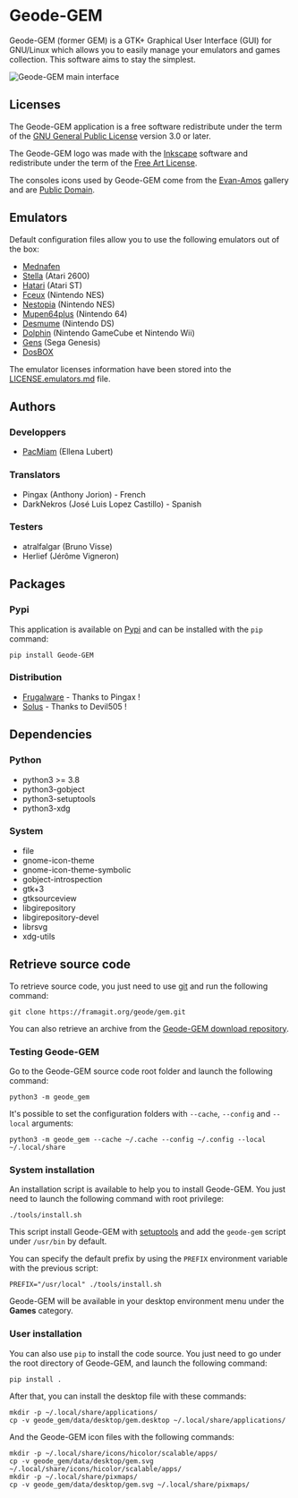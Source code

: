 Geode-GEM
=========

Geode-GEM (former GEM) is a GTK+ Graphical User Interface (GUI) for GNU/Linux
which allows you to easily manage your emulators and games collection. This
software aims to stay the simplest.

![Geode-GEM main interface](preview.jpg)

Licenses
--------

The Geode-GEM application is a free software redistribute under the term of the
[GNU General Public License](https://www.gnu.org/licenses/gpl-3.0.html) version
3.0 or later.

The Geode-GEM logo was made with the [Inkscape](https://inkscape.org/) software
and redistribute under the term of the [Free Art License](http://artlibre.org/licence/lal/en/).

The consoles icons used by Geode-GEM come from the [Evan-Amos](https://commons.wikimedia.org/wiki/User:Evan-Amos)
gallery and are [Public Domain](https://en.wikipedia.org/wiki/Public_domain).

Emulators
---------

Default configuration files allow you to use the following emulators out of the
box:

* [Mednafen](https://mednafen.github.io/)
* [Stella](https://stella-emu.github.io/) (Atari 2600)
* [Hatari](https://hatari.tuxfamily.org/) (Atari ST)
* [Fceux](https://fceux.com/web/home.html) (Nintendo NES)
* [Nestopia](http://0ldsk00l.ca/nestopia/) (Nintendo NES)
* [Mupen64plus](https://mupen64plus.org/) (Nintendo 64)
* [Desmume](https://desmume.org/) (Nintendo DS)
* [Dolphin](https://dolphin-emu.org/) (Nintendo GameCube et Nintendo Wii)
* [Gens](http://www.gens.me/index.shtml) (Sega Genesis)
* [DosBOX](https://dosbox-staging.github.io/)

The emulator licenses information have been stored into the [LICENSE.emulators.md](geode_gem/data/docs/LICENSE.emulators.md)
file.

Authors
-------

### Developpers

* [PacMiam](https://pacmiam.tuxfamily.org) (Ellena Lubert)

### Translators

* Pingax (Anthony Jorion) - French
* DarkNekros (José Luis Lopez Castillo) - Spanish

### Testers

* atralfalgar (Bruno Visse)
* Herlief (Jérôme Vigneron)

Packages
--------

### Pypi

This application is available on [Pypi](https://pypi.org/project/Geode-GEM) and
can be installed with the `pip` command:

```
pip install Geode-GEM
```

### Distribution

* [Frugalware](https://frugalware.org/packages/219539) - Thanks to Pingax !
* [Solus](https://dev.getsol.us/source/gem/) - Thanks to Devil505 !

Dependencies
------------

### Python

* python3 >= 3.8
* python3-gobject
* python3-setuptools
* python3-xdg

### System

* file
* gnome-icon-theme
* gnome-icon-theme-symbolic
* gobject-introspection
* gtk+3
* gtksourceview
* libgirepository
* libgirepository-devel
* librsvg
* xdg-utils

Retrieve source code
--------------------

To retrieve source code, you just need to use [git](https://git-scm.com/) and
run the following command:

```
git clone https://framagit.org/geode/gem.git
```

You can also retrieve an archive from the [Geode-GEM download repository](https://download.tuxfamily.org/gem/releases/).

### Testing Geode-GEM

Go to the Geode-GEM source code root folder and launch the following command:

```
python3 -m geode_gem
```

It's possible to set the configuration folders with `--cache`, `--config` and
`--local` arguments:

```
python3 -m geode_gem --cache ~/.cache --config ~/.config --local ~/.local/share
```

### System installation

An installation script is available to help you to install Geode-GEM. You just
need to launch the following command with root privilege:

```
./tools/install.sh
```

This script install Geode-GEM with [setuptools](https://setuptools.readthedocs.io/en/latest/)
and add the `geode-gem` script under `/usr/bin` by default.

You can specify the default prefix by using the `PREFIX` environment variable
with the previous script:

```
PREFIX="/usr/local" ./tools/install.sh
```

Geode-GEM will be available in your desktop environment menu under the **Games**
category.

### User installation

You can also use `pip` to install the code source. You just need to go under the
root directory of Geode-GEM, and launch the following command:

```
pip install .
```

After that, you can install the desktop file with these commands:

```
mkdir -p ~/.local/share/applications/
cp -v geode_gem/data/desktop/gem.desktop ~/.local/share/applications/
```

And the Geode-GEM icon files with the following commands:

```
mkdir -p ~/.local/share/icons/hicolor/scalable/apps/
cp -v geode_gem/data/desktop/gem.svg ~/.local/share/icons/hicolor/scalable/apps/
mkdir -p ~/.local/share/pixmaps/
cp -v geode_gem/data/desktop/gem.svg ~/.local/share/pixmaps/
```
